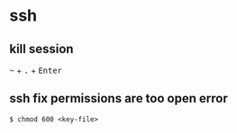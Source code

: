 # ssh

## kill session

<kbd>~</kbd> + <kbd>.</kbd> + <kbd>Enter</kbd>

## ssh fix permissions are too open error

	$ chmod 600 <key-file>
